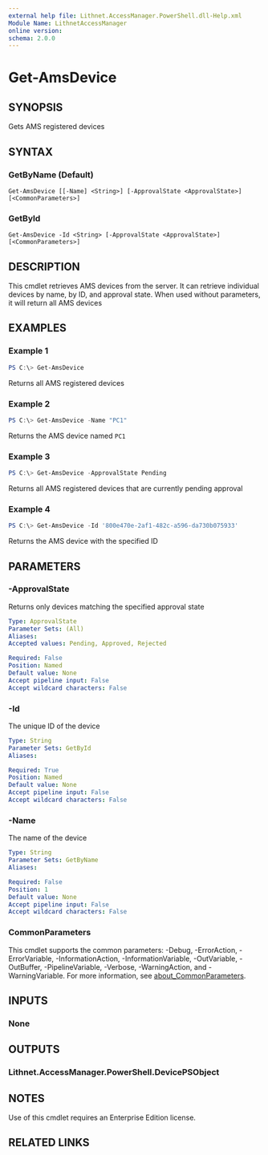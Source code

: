 ```yaml
---
external help file: Lithnet.AccessManager.PowerShell.dll-Help.xml
Module Name: LithnetAccessManager
online version:
schema: 2.0.0
---
```


# Get-AmsDevice

## SYNOPSIS
Gets AMS registered devices

## SYNTAX

### GetByName (Default)
```
Get-AmsDevice [[-Name] <String>] [-ApprovalState <ApprovalState>] [<CommonParameters>]
```

### GetById
```
Get-AmsDevice -Id <String> [-ApprovalState <ApprovalState>] [<CommonParameters>]
```

## DESCRIPTION
This cmdlet retrieves AMS devices from the server. It can retrieve individual devices by name, by ID, and approval state. When used without parameters, it will return all AMS devices

## EXAMPLES

### Example 1
```powershell
PS C:\> Get-AmsDevice
```

Returns all AMS registered devices

### Example 2
```powershell
PS C:\> Get-AmsDevice -Name "PC1"
```

Returns the AMS device named `PC1`

### Example 3
```powershell
PS C:\> Get-AmsDevice -ApprovalState Pending
```

Returns all AMS registered devices that are currently pending approval

### Example 4
```powershell
PS C:\> Get-AmsDevice -Id '800e470e-2af1-482c-a596-da730b075933'
```

Returns the AMS device with the specified ID

## PARAMETERS

### -ApprovalState
Returns only devices matching the specified approval state

```yaml
Type: ApprovalState
Parameter Sets: (All)
Aliases:
Accepted values: Pending, Approved, Rejected

Required: False
Position: Named
Default value: None
Accept pipeline input: False
Accept wildcard characters: False
```

### -Id
The unique ID of the device

```yaml
Type: String
Parameter Sets: GetById
Aliases:

Required: True
Position: Named
Default value: None
Accept pipeline input: False
Accept wildcard characters: False
```

### -Name
The name of the device

```yaml
Type: String
Parameter Sets: GetByName
Aliases:

Required: False
Position: 1
Default value: None
Accept pipeline input: False
Accept wildcard characters: False
```

### CommonParameters
This cmdlet supports the common parameters: -Debug, -ErrorAction, -ErrorVariable, -InformationAction, -InformationVariable, -OutVariable, -OutBuffer, -PipelineVariable, -Verbose, -WarningAction, and -WarningVariable. For more information, see [about_CommonParameters](http://go.microsoft.com/fwlink/?LinkID=113216).

## INPUTS

### None

## OUTPUTS

### Lithnet.AccessManager.PowerShell.DevicePSObject

## NOTES
Use of this cmdlet requires an Enterprise Edition license.

## RELATED LINKS
